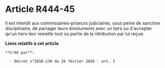 # Article R444-45

Il est interdit aux commissaires-priseurs judiciaires, sous peine de sanction disciplinaire, de partager leurs émoluments
avec un tiers ou d'accepter qu'un tiers leur remette tout ou partie de la rétribution par lui reçue.

**Liens relatifs à cet article**

	**Créé par**:

	  - Décret n°2016-230 du 26 février 2016 - art. 2
